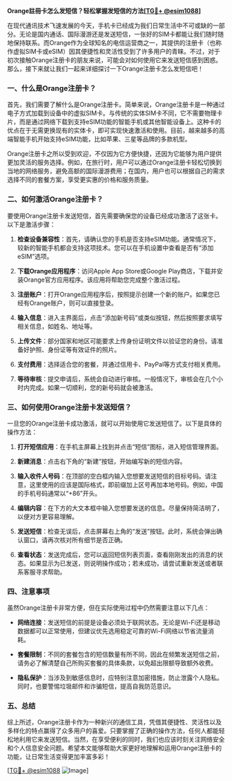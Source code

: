 **Orange註冊卡怎么发短信？轻松掌握发短信的方法[[TG💪+ @esim1088](https://t.me/s/esim1088)]**

在现代通讯技术飞速发展的今天，手机卡已经成为我们日常生活中不可或缺的一部分。无论是国内通话、国际漫游还是发送短信，一张好的SIM卡都能让我们随时随地保持联系。而Orange作为全球知名的电信运营商之一，其提供的注册卡（也称作虚拟SIM卡或eSIM）因其便捷性和灵活性受到了许多用户的青睐。不过，对于初次接触Orange注册卡的朋友来说，可能会对如何使用它来发送短信感到困惑。那么，接下来就让我们一起来详细探讨一下Orange注册卡怎么发短信吧！

### 一、什么是Orange注册卡？

首先，我们需要了解什么是Orange注册卡。简单来说，Orange注册卡是一种通过电子方式加载到设备中的虚拟SIM卡。与传统的实体SIM卡不同，它不需要物理卡片，而是通过网络下载到支持eSIM功能的智能手机或其他智能设备上。这种卡的优点在于无需更换现有的实体卡，即可实现快速激活和使用。目前，越来越多的高端智能手机开始支持eSIM功能，比如苹果、三星等品牌的多款机型。

Orange注册卡之所以受到欢迎，不仅因为它方便快捷，还因为它能够为用户提供更加灵活的服务选择。例如，在旅行时，用户可以通过Orange注册卡轻松切换到当地的网络服务，避免高额的国际漫游费用；在国内，用户也可以根据自己的需求选择不同的套餐方案，享受更实惠的价格和服务质量。

### 二、如何激活Orange注册卡？

要使用Orange注册卡发送短信，首先需要确保您的设备已经成功激活了这张卡。以下是激活步骤：

1. **检查设备兼容性**：首先，请确认您的手机是否支持eSIM功能。通常情况下，较新的智能手机都会支持这项技术。您可以在手机设置中查看是否有“添加eSIM”选项。
   
2. **下载Orange应用程序**：访问Apple App Store或Google Play商店，下载并安装Orange官方应用程序。该应用将帮助您完成整个激活过程。

3. **注册账户**：打开Orange应用程序后，按照提示创建一个新的账户。如果您已经有Orange账户，则可以直接登录。

4. **输入信息**：进入主界面后，点击“添加新号码”或类似按钮，然后按照要求填写相关信息，如姓名、地址等。

5. **上传文件**：部分国家和地区可能要求上传身份证明文件以验证您的身份。请准备好护照、身份证等有效证件的照片。

6. **支付费用**：选择适合您的套餐，并通过信用卡、PayPal等方式支付相关费用。

7. **等待审核**：提交申请后，系统会自动进行审核。一般情况下，审核会在几个小时内完成。如果一切顺利，您的新号码就会被激活。

### 三、如何使用Orange注册卡发送短信？

一旦您的Orange注册卡成功激活，就可以开始使用它发送短信了。以下是具体的操作方法：

1. **打开短信应用**：在手机主屏幕上找到并点击“短信”图标，进入短信管理界面。

2. **新建消息**：点击右下角的“新建”按钮，开始编写新的短信内容。

3. **输入收件人号码**：在顶部的空白框内输入您想要发送短信的目标号码。请注意，这里使用的应该是国际格式，即前缀加上区号再加本地号码。例如，中国的手机号码通常以“+86”开头。

4. **编辑内容**：在下方的大文本框中输入您想要发送的信息。尽量保持简洁明了，以便对方更容易理解。

5. **发送短信**：检查无误后，点击屏幕右上角的“发送”按钮。此时，系统会弹出确认窗口，请再次核对所有细节是否正确。

6. **查看状态**：发送完成后，您可以返回短信列表页面，查看刚刚发出的消息的状态。如果显示为已发送，则说明操作成功；若未成功，请尝试重新发送或者联系客服寻求帮助。

### 四、注意事项

虽然Orange注册卡非常方便，但在实际使用过程中仍然需要注意以下几点：

- **网络连接**：发送短信的前提是设备必须处于联网状态。无论是Wi-Fi还是移动数据都可以正常使用，但建议优先选用稳定可靠的Wi-Fi网络以节省流量消耗。
  
- **套餐限制**：不同的套餐包含的短信数量有所不同，因此在频繁发送短信之前，请务必了解清楚自己所购买套餐的具体条款，以免超出限额导致额外收费。

- **隐私保护**：当涉及到敏感信息时，应特别注意加密措施，防止泄露个人隐私。同时，也要警惕垃圾邮件和诈骗短信，提高自我防范意识。

### 五、总结

综上所述，Orange注册卡作为一种新兴的通信工具，凭借其便捷性、灵活性以及多样化的特点赢得了众多用户的喜爱。只要掌握了正确的操作方法，任何人都能轻松地利用它来发送短信。当然，在享受便利的同时，我们也应该时刻关注网络安全和个人信息安全问题。希望本文能够帮助大家更好地理解和运用Orange注册卡的功能，让日常生活变得更加丰富多彩！

[[TG💪+ @esim1088](https://t.me/s/esim1088) ![Image](https://i.postimg.cc/4NQfJmqS/Snipaste-2025-05-13-00-14-12.png)]